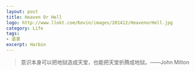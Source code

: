 ```yaml
---
layout: post
title: Heaven Or Hell
logo: http://www.llokt.com/Kevin/images/201412/HeavenorHell.jpg
category: Life
tags:
- 语录
excerpt: Harbin
---
```


> 意识本身可以把地狱造成天堂，也能把天堂折腾成地狱。——John Milton